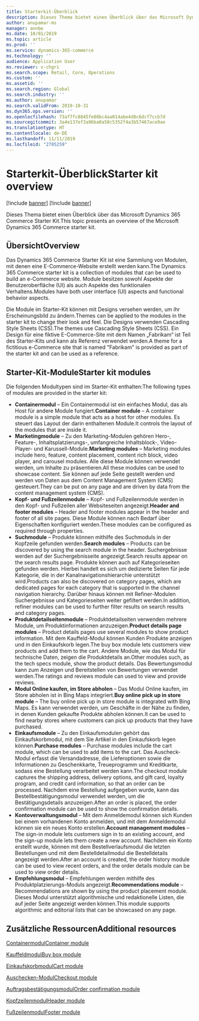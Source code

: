 ```yaml
---
title: Starterkit-Überblick
description: Dieses Thema bietet einen Überblick über das Microsoft Dynamics 365 Commerce Starter Kit.
author: anupamar-ms
manager: annbe
ms.date: 10/01/2019
ms.topic: article
ms.prod: ''
ms.service: dynamics-365-commerce
ms.technology: ''
audience: Application User
ms.reviewer: v-chgri
ms.search.scope: Retail, Core, Operations
ms.custom: ''
ms.assetid: ''
ms.search.region: Global
ms.search.industry: ''
ms.author: anupamar
ms.search.validFrom: 2019-10-31
ms.dyn365.ops.version: ''
ms.openlocfilehash: 73af7fc8845fe08bc4aa014abe4d8c6dcf7ccb7d
ms.sourcegitcommit: 3a4e137ef3a96ba0a58c5352f4a3b57467ace9ae
ms.translationtype: HT
ms.contentlocale: de-DE
ms.lasthandoff: 11/11/2019
ms.locfileid: "2785259"
---
```

# <a name="starter-kit-overview"></a><span data-ttu-id="dc811-103">Starterkit-Überblick</span><span class="sxs-lookup"><span data-stu-id="dc811-103">Starter kit overview</span></span>

[!include [banner](includes/preview-banner.md)]
[!include [banner](includes/banner.md)]

<span data-ttu-id="dc811-104">Dieses Thema bietet einen Überblick über das Microsoft Dynamics 365 Commerce Starter Kit.</span><span class="sxs-lookup"><span data-stu-id="dc811-104">This topic presents an overview of the Microsoft Dynamics 365 Commerce starter kit.</span></span>

## <a name="overview"></a><span data-ttu-id="dc811-105">Übersicht</span><span class="sxs-lookup"><span data-stu-id="dc811-105">Overview</span></span>

<span data-ttu-id="dc811-106">Das Dynamics 365 Commerce Starter Kit ist eine Sammlung von Modulen, mit denen eine E-Commerce-Website erstellt werden kann.</span><span class="sxs-lookup"><span data-stu-id="dc811-106">The Dynamics 365 Commerce starter kit is a collection of modules that can be used to build an e-Commerce website.</span></span> <span data-ttu-id="dc811-107">Module besitzen sowohl Aspekte der Benutzeroberfläche (UI) als auch Aspekte des funktionalen Verhaltens.</span><span class="sxs-lookup"><span data-stu-id="dc811-107">Modules have both user interface (UI) aspects and functional behavior aspects.</span></span>

<span data-ttu-id="dc811-108">Die Module im Starter-Kit können mit Designs versehen werden, um ihr Erscheinungsbild zu ändern.</span><span class="sxs-lookup"><span data-stu-id="dc811-108">Themes can be applied to the modules in the starter kit to change their look and feel.</span></span> <span data-ttu-id="dc811-109">Die Designs verwenden Cascading Style Sheets (CSS).</span><span class="sxs-lookup"><span data-stu-id="dc811-109">The themes use Cascading Style Sheets (CSS).</span></span> <span data-ttu-id="dc811-110">Ein Design für eine fiktive E-Commerce-Site mit dem Namen „Fabrikam“ ist Teil des Starter-Kits und kann als Referenz verwendet werden.</span><span class="sxs-lookup"><span data-stu-id="dc811-110">A theme for a fictitious e-Commerce site that is named "Fabrikam" is provided as part of the starter kit and can be used as a reference.</span></span>

## <a name="starter-kit-modules"></a><span data-ttu-id="dc811-111">Starter-Kit-Module</span><span class="sxs-lookup"><span data-stu-id="dc811-111">Starter kit modules</span></span>

<span data-ttu-id="dc811-112">Die folgenden Modultypen sind im Starter-Kit enthalten:</span><span class="sxs-lookup"><span data-stu-id="dc811-112">The following types of modules are provided in the starter kit:</span></span>

- <span data-ttu-id="dc811-113">**Containermodul** – Ein Containermodul ist ein einfaches Modul, das als Host für andere Module fungiert.</span><span class="sxs-lookup"><span data-stu-id="dc811-113">**Container module** – A container module is a simple module that acts as a host for other modules.</span></span> <span data-ttu-id="dc811-114">Es steuert das Layout der darin enthaltenen Module.</span><span class="sxs-lookup"><span data-stu-id="dc811-114">It controls the layout of the modules that are inside it.</span></span>
- <span data-ttu-id="dc811-115">**Marketingmodule** – Zu den Marketing-Modulen gehören Hero-, Feature-, Inhaltsplatzierungs-, umfangreiche Inhaltsblock-, Video-Player- und Karussell-Module.</span><span class="sxs-lookup"><span data-stu-id="dc811-115">**Marketing modules** – Marketing modules include hero, feature, content placement, content rich block, video player, and carousel modules.</span></span> <span data-ttu-id="dc811-116">Alle diese Module können verwendet werden, um Inhalte zu präsentieren.</span><span class="sxs-lookup"><span data-stu-id="dc811-116">All these modules can be used to showcase content.</span></span> <span data-ttu-id="dc811-117">Sie können auf jede Seite gestellt werden und werden von Daten aus dem Content Management System (CMS) gesteuert.</span><span class="sxs-lookup"><span data-stu-id="dc811-117">They can be put on any page and are driven by data from the content management system (CMS).</span></span>
- <span data-ttu-id="dc811-118">**Kopf- und Fußzeilenmodule** – Kopf- und Fußzeilenmodule werden in den Kopf- und Fußzeilen aller Websiteseiten angezeigt.</span><span class="sxs-lookup"><span data-stu-id="dc811-118">**Header and footer modules** – Header and footer modules appear in the header and footer of all site pages.</span></span> <span data-ttu-id="dc811-119">Diese Module können nach Bedarf über Eigenschaften konfiguriert werden.</span><span class="sxs-lookup"><span data-stu-id="dc811-119">These modules can be configured as required through properties.</span></span>
- <span data-ttu-id="dc811-120">**Suchmodule** – Produkte können mithilfe des Suchmoduls in der Kopfzeile gefunden werden.</span><span class="sxs-lookup"><span data-stu-id="dc811-120">**Search modules** – Products can be discovered by using the search module in the header.</span></span> <span data-ttu-id="dc811-121">Suchergebnisse werden auf der Suchergebnisseite angezeigt.</span><span class="sxs-lookup"><span data-stu-id="dc811-121">Search results appear on the search results page.</span></span> <span data-ttu-id="dc811-122">Produkte können auch auf Kategorieseiten gefunden werden. Hierbei handelt es sich um dedizierte Seiten für jede Kategorie, die in der Kanalnavigationshierarchie unterstützt wird.</span><span class="sxs-lookup"><span data-stu-id="dc811-122">Products can also be discovered on category pages, which are dedicated pages for each category that is supported in the channel navigation hierarchy.</span></span> <span data-ttu-id="dc811-123">Darüber hinaus können mit Refiner-Modulen Suchergebnisse und Kategorieseiten weiter gefiltert werden.</span><span class="sxs-lookup"><span data-stu-id="dc811-123">In addition, refiner modules can be used to further filter results on search results and category pages.</span></span>
- <span data-ttu-id="dc811-124">**Produktdetailseitenmodule** – Produktdetailseiten verwenden mehrere Module, um Produktinformationen anzuzeigen.</span><span class="sxs-lookup"><span data-stu-id="dc811-124">**Product details page modules** – Product details pages use several modules to show product information.</span></span> <span data-ttu-id="dc811-125">Mit dem Kauffeld-Modul können Kunden Produkte anzeigen und in den Einkaufskorb legen.</span><span class="sxs-lookup"><span data-stu-id="dc811-125">The buy box module lets customers view products and add them to the cart.</span></span> <span data-ttu-id="dc811-126">Andere Module, wie das Modul für technische Daten, zeigen die Produktdetails an.</span><span class="sxs-lookup"><span data-stu-id="dc811-126">Other modules such, as the tech specs module, show the product details.</span></span> <span data-ttu-id="dc811-127">Das Bewertungsmodul kann zum Anzeigen und Bereitstellen von Bewertungen verwendet werden.</span><span class="sxs-lookup"><span data-stu-id="dc811-127">The ratings and reviews module can used to view and provide reviews.</span></span>
- <span data-ttu-id="dc811-128">**Modul Online kaufen, im Store abholen** – Das Modul Online kaufen, im Store abholen ist in Bing Maps integriert.</span><span class="sxs-lookup"><span data-stu-id="dc811-128">**Buy online pick up in store module** – The buy online pick up in store module is integrated with Bing Maps.</span></span> <span data-ttu-id="dc811-129">Es kann verwendet werden, um Geschäfte in der Nähe zu finden, in denen Kunden gekaufte Produkte abholen können.</span><span class="sxs-lookup"><span data-stu-id="dc811-129">It can be used to find nearby stores where customers can pick up products that they have purchased.</span></span>
- <span data-ttu-id="dc811-130">**Einkaufsmodule** – Zu den Einkaufsmodulen gehört das Einkaufskorbmodul, mit dem Sie Artikel in den Einkaufskorb legen können.</span><span class="sxs-lookup"><span data-stu-id="dc811-130">**Purchase modules** – Purchase modules include the cart module, which can be used to add items to the cart.</span></span> <span data-ttu-id="dc811-131">Das Auscheck-Modul erfasst die Versandadresse, die Lieferoptionen sowie die Informationen zu Geschenkkarte, Treueprogramm und Kreditkarte, sodass eine Bestellung verarbeitet werden kann.</span><span class="sxs-lookup"><span data-stu-id="dc811-131">The checkout module captures the shipping address, delivery options, and gift card, loyalty program, and credit card information, so that an order can be processed.</span></span> <span data-ttu-id="dc811-132">Nachdem eine Bestellung aufgegeben wurde, kann das Bestellbestätigungsmodul verwendet werden, um die Bestätigungsdetails anzuzeigen.</span><span class="sxs-lookup"><span data-stu-id="dc811-132">After an order is placed, the order confirmation module can be used to show the confirmation details.</span></span>
- <span data-ttu-id="dc811-133">**Kontoverwaltungsmodul** – Mit dem Anmeldemodul können sich Kunden bei einem vorhandenen Konto anmelden, und mit dem Anmeldemodul können sie ein neues Konto erstellen.</span><span class="sxs-lookup"><span data-stu-id="dc811-133">**Account management modules** – The sign-in module lets customers sign in to an existing account, and the sign-up module lets them create a new account.</span></span> <span data-ttu-id="dc811-134">Nachdem ein Konto erstellt wurde, können mit dem Bestellverlaufsmodul die letzten Bestellungen und mit dem Bestelldetailmodul die Bestelldetails angezeigt werden.</span><span class="sxs-lookup"><span data-stu-id="dc811-134">After an account is created, the order history module can be used to view recent orders, and the order details module can be used to view order details.</span></span>
- <span data-ttu-id="dc811-135">**Empfehlungsmodul** – Empfehlungen werden mithilfe des Produktplatzierungs-Moduls angezeigt.</span><span class="sxs-lookup"><span data-stu-id="dc811-135">**Recommendations module** – Recommendations are shown by using the product placement module.</span></span> <span data-ttu-id="dc811-136">Dieses Modul unterstützt algorithmische und redaktionelle Listen, die auf jeder Seite angezeigt werden können.</span><span class="sxs-lookup"><span data-stu-id="dc811-136">This module supports algorithmic and editorial lists that can be showcased on any page.</span></span>

## <a name="additional-resources"></a><span data-ttu-id="dc811-137">Zusätzliche Ressourcen</span><span class="sxs-lookup"><span data-stu-id="dc811-137">Additional resources</span></span>

[<span data-ttu-id="dc811-138">Containermodul</span><span class="sxs-lookup"><span data-stu-id="dc811-138">Container module</span></span>](add-container-module.md)

[<span data-ttu-id="dc811-139">Kauffeldmodul</span><span class="sxs-lookup"><span data-stu-id="dc811-139">Buy box module</span></span>](add-buy-box.md)

[<span data-ttu-id="dc811-140">Einkaufskorbmodul</span><span class="sxs-lookup"><span data-stu-id="dc811-140">Cart module</span></span>](add-cart-module.md)

[<span data-ttu-id="dc811-141">Auschecken-Modul</span><span class="sxs-lookup"><span data-stu-id="dc811-141">Checkout module</span></span>](add-checkout-module.md)

[<span data-ttu-id="dc811-142">Auftragsbestätigungsmodul</span><span class="sxs-lookup"><span data-stu-id="dc811-142">Order confirmation module</span></span>](order-confirmation-module.md)

[<span data-ttu-id="dc811-143">Kopfzeilenmodul</span><span class="sxs-lookup"><span data-stu-id="dc811-143">Header module</span></span>](author-header-module.md)

[<span data-ttu-id="dc811-144">Fußzeilenmodul</span><span class="sxs-lookup"><span data-stu-id="dc811-144">Footer module</span></span>](author-footer-module.md)
